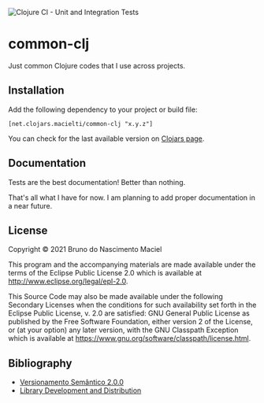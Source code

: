 ![Clojure CI - Unit and Integration Tests](https://github.com/macielti/common-clj/actions/workflows/tests.yml/badge.svg)

# common-clj

Just common Clojure codes that I use across projects.

## Installation

Add the following dependency to your project or build file:

`[net.clojars.macielti/common-clj "x.y.z"]`

You can check for the last available version on [Clojars page](https://clojars.org/net.clojars.macielti/common-clj/).

## Documentation

Tests are the best documentation! Better than nothing.

That's all what I have for now. I am planning to add proper documentation in a near future.

## License

Copyright © 2021 Bruno do Nascimento Maciel

This program and the accompanying materials are made available under the terms of the Eclipse Public License 2.0 which
is available at
http://www.eclipse.org/legal/epl-2.0.

This Source Code may also be made available under the following Secondary Licenses when the conditions for such
availability set forth in the Eclipse Public License, v. 2.0 are satisfied: GNU General Public License as published by
the Free Software Foundation, either version 2 of the License, or (at your option) any later version, with the GNU
Classpath Exception which is available at https://www.gnu.org/software/classpath/license.html.

## Bibliography

- [Versionamento Semântico 2.0.0](https://semver.org/lang/pt-BR/)
- [Library Development and Distribution](https://clojure-doc.org/articles/ecosystem/libraries_authoring/)
